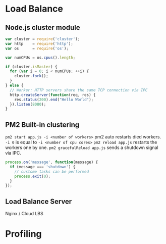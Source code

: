 # Load Balance

## Node.js cluster module

```javascript
var cluster = require('cluster');  
var http    = require('http');  
var os      = require('os');

var numCPUs = os.cpus().length;

if (cluster.isMaster) { 
  for (var i = 0; i < numCPUs; ++i) {
    cluster.fork();
  }
} else {
  // Worker: HTTP servers share the same TCP connection via IPC
  http.createServer(function(req, res) {
    res.status(200).end("Hello World");
  }).listen(8080);
}
```

## PM2 Built-in clustering

`pm2 start app.js -i <number of workers>` pm2 auto restarts died workers.
`-i 0` is equal to `-i <number of cpu cores>`
`pm2 reload app.js` restarts the workers one by one.
`pm2 gracefulReload app.js` sends a shutdown signal via IPC.
```javascript
process.on('message', function(message) {  
  if (message === 'shutdown') {
    // custome tasks can be performed
    process.exit(0);
  }
});
```

## Load Balance Server
Nginx / Cloud LBS

# Profiling
